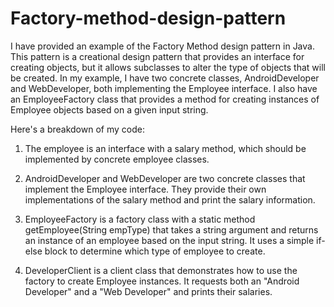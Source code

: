 # Factory-method-design-pattern
I have provided an example of the Factory Method design pattern in Java. This pattern is a creational design pattern that provides an interface for creating objects, but it allows subclasses to alter the type of objects that will be created. In my example, I have two concrete classes, AndroidDeveloper and WebDeveloper, both implementing the Employee interface. I also have an EmployeeFactory class that provides a method for creating instances of Employee objects based on a given input string.

Here's a breakdown of my code:

1. The employee is an interface with a salary method, which should be implemented by concrete employee classes.

2. AndroidDeveloper and WebDeveloper are two concrete classes that implement the Employee interface. They provide their own implementations of the salary method and print the salary information.

3. EmployeeFactory is a factory class with a static method getEmployee(String empType) that takes a string argument and returns an instance of an employee based on the input string. It uses a simple if-else block to determine which type of employee to create.

4. DeveloperClient is a client class that demonstrates how to use the factory to create Employee instances. It requests both an "Android Developer" and a "Web Developer" and prints their salaries.
